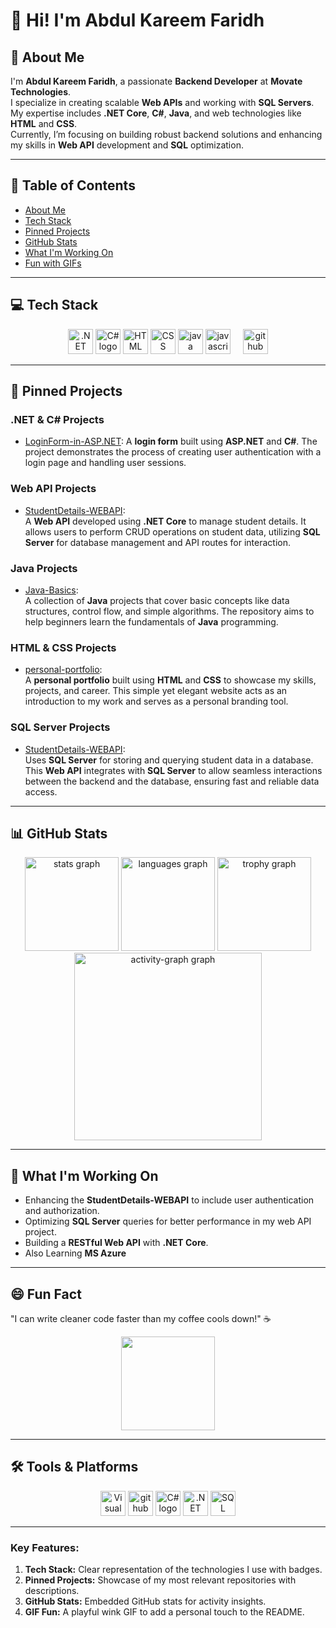 # 👋 Hi! I'm Abdul Kareem Faridh

## 🚀 About Me
I'm **Abdul Kareem Faridh**, a passionate **Backend Developer** at **Movate Technologies**.  
I specialize in creating scalable **Web APIs** and working with **SQL Servers**. My expertise includes **.NET Core**, **C#**, **Java**, and web technologies like **HTML** and **CSS**.  
Currently, I’m focusing on building robust backend solutions and enhancing my skills in **Web API** development and **SQL** optimization.

---

## 📝 Table of Contents

- [About Me](#-about-me)
- [Tech Stack](#-tech-stack)
- [Pinned Projects](#-pinned-projects)
- [GitHub Stats](#-github-stats)
- [What I'm Working On](#-what-im-working-on)
- [Fun with GIFs](#-fun-with-gifs)

---

## 💻 Tech Stack

<p align="center">
  <!-- .NET Core -->
  <img src="https://cdn.jsdelivr.net/gh/devicons/devicon/icons/dotnetcore/dotnetcore-original.svg" height="40" alt=".NET Core logo" />
  <!-- C# -->
  <img src="https://cdn.jsdelivr.net/gh/devicons/devicon/icons/csharp/csharp-original.svg" height="40" alt="C# logo" />
  <!-- HTML -->
  <img src="https://cdn.jsdelivr.net/gh/devicons/devicon/icons/html5/html5-original.svg" height="40" alt="HTML logo" />
  <!-- CSS -->
  <img src="https://cdn.jsdelivr.net/gh/devicons/devicon/icons/css3/css3-original.svg" height="40" alt="CSS logo" />
  <!--Java-->
  <img src="https://cdn.jsdelivr.net/gh/devicons/devicon/icons/java/java-original.svg" height="40" alt="java logo"  />
  <!--JavaScript-->
  <img src="https://cdn.jsdelivr.net/gh/devicons/devicon/icons/javascript/javascript-original.svg" height="40" alt="javascript logo"  />
  <img width="12" />
  <!-- GitHub -->
  <img src="https://skillicons.dev/icons?i=github" height="40" alt="github logo"  />
</p>

---

## 📂 Pinned Projects

### **.NET & C# Projects**

- [LoginForm-in-ASP.NET](https://github.com/abdulfaridh/LoginForm-in-ASP-DOT-NET): 
  A **login form** built using **ASP.NET** and **C#**. The project demonstrates the process of creating user authentication with a login page and handling user sessions.

### **Web API Projects**

- [StudentDetails-WEBAPI](https://github.com/abdulfaridh/StudentDetails-WEBAPI):  
  A **Web API** developed using **.NET Core** to manage student details. It allows users to perform CRUD operations on student data, utilizing **SQL Server** for database management and API routes for interaction.

### **Java Projects**

- [Java-Basics](https://github.com/abdulfaridh/Java-Basics):  
  A collection of **Java** projects that cover basic concepts like data structures, control flow, and simple algorithms. The repository aims to help beginners learn the fundamentals of **Java** programming.

### **HTML & CSS Projects**

- [personal-portfolio](https://github.com/abdulfaridh/personal-portfolio):  
  A **personal portfolio** built using **HTML** and **CSS** to showcase my skills, projects, and career. This simple yet elegant website acts as an introduction to my work and serves as a personal branding tool.

### **SQL Server Projects**

- [StudentDetails-WEBAPI](https://github.com/abdulfaridh/StudentDetails-WEBAPI):  
  Uses **SQL Server** for storing and querying student data in a database. This **Web API** integrates with **SQL Server** to allow seamless interactions between the backend and the database, ensuring fast and reliable data access.

---

## 📊 GitHub Stats

<div align="center">
  <img src="https://github-readme-stats.vercel.app/api?username=abdulfaridh&hide_title=false&hide_rank=false&show_icons=true&include_all_commits=true&count_private=true&disable_animations=false&theme=aura&locale=en&hide_border=true&order=1&custom_title=G%20Stats" height="150" alt="stats graph"  />
  <img src="https://github-readme-stats.vercel.app/api/top-langs?username=abdulfaridh&locale=en&hide_title=false&layout=compact&card_width=320&langs_count=5&theme=tokyonight&hide_border=true&order=2" height="150" alt="languages graph"  />
  
  <img src="https://github-profile-trophy.vercel.app?username=abdulfaridh&theme=tokyonight&column=-1&row=1&margin-w=10&margin-h=8&no-bg=false&no-frame=true&order=4" height="150" alt="trophy graph"  />
  <img src="https://github-readme-activity-graph.vercel.app/graph?username=abdulfaridh&radius=16&theme=tokyo-night&area=true&order=5&hide_border=true&custom_title=G%20Contribution%20Graph" height="300" alt="activity-graph graph"  />
</div>


---

## 🚀 What I'm Working On

- Enhancing the **StudentDetails-WEBAPI** to include user authentication and authorization.
- Optimizing **SQL Server** queries for better performance in my web API project.
- Building a **RESTful Web API** with **.NET Core**.
- Also Learning **MS Azure**

---

## 😄 Fun Fact

"I can write cleaner code faster than my coffee cools down!" ☕️
<br>

<div align="center">
  <img align="center" height="150" src="https://i.imgflip.com/65efzo.gif" />
</div>

---

## 🛠️ Tools & Platforms

<p align="center">
  <!-- Visual Studio -->
  <img src="https://skillicons.dev/icons?i=visualstudio" height="40" alt="Visual Studio logo" />
  <!-- GitHub -->
  <img src="https://skillicons.dev/icons?i=github" height="40" alt="github logo"  />
  <!-- C# -->
  <img src="https://cdn.jsdelivr.net/gh/devicons/devicon/icons/csharp/csharp-original.svg" height="40" alt="C# logo" />
  <!-- .NET Core -->
  <img src="https://cdn.jsdelivr.net/gh/devicons/devicon/icons/dotnetcore/dotnetcore-original.svg" height="40" alt=".NET Core logo" />
  <!-- SQL Server -->
  <img src="https://cdn.jsdelivr.net/gh/devicons/devicon/icons/microsoftsqlserver/microsoftsqlserver-plain.svg" height="40" alt="SQL Server logo" />
</p>

---

### Key Features:
1. **Tech Stack:** Clear representation of the technologies I use with badges.
2. **Pinned Projects:** Showcase of my most relevant repositories with descriptions.
3. **GitHub Stats:** Embedded GitHub stats for activity insights.
4. **GIF Fun:** A playful wink GIF to add a personal touch to the README.



